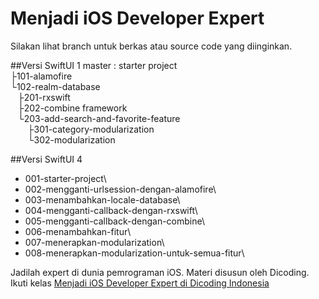 # Menjadi iOS Developer Expert

Silakan lihat branch untuk berkas atau source code yang diinginkan.

##Versi SwiftUI 1
master : starter project  
├101-alamofire\
└102-realm-database\
&nbsp; &nbsp;├201-rxswift\
&nbsp; &nbsp;├202-combine framework\
&nbsp; &nbsp;└203-add-search-and-favorite-feature\
&nbsp; &nbsp; &nbsp; &nbsp;├301-category-modularization\
&nbsp; &nbsp; &nbsp; &nbsp;└302-modularization

##Versi SwiftUI 4
- 001-starter-project\
- 002-mengganti-urlsession-dengan-alamofire\
- 003-menambahkan-locale-database\
- 004-mengganti-callback-dengan-rxswift\
- 005-mengganti-callback-dengan-combine\
- 006-menambahkan-fitur\
- 007-menerapkan-modularization\
- 008-menerapkan-modularization-untuk-semua-fitur\

Jadilah expert di dunia pemrograman iOS. Materi disusun oleh Dicoding. Ikuti kelas [Menjadi iOS Developer Expert di Dicoding Indonesia](https://www.dicoding.com/academies/209/)
